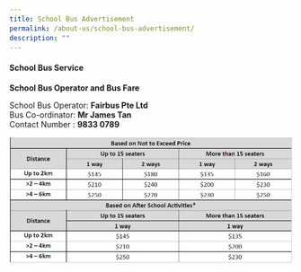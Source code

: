 ```yaml
---
title: School Bus Advertisement
permalink: /about-us/school-bus-advertisement/
description: ""
---
```

#### School Bus Service

**School Bus Operator and Bus Fare**

School Bus Operator: <b>Fairbus Pte Ltd</b>
<br>Bus Co-ordinator: <b>Mr James Tan</b><br>
Contact Number : <b>9833 0789</b>

![](/images/2023/schbusservices2023.JPG)